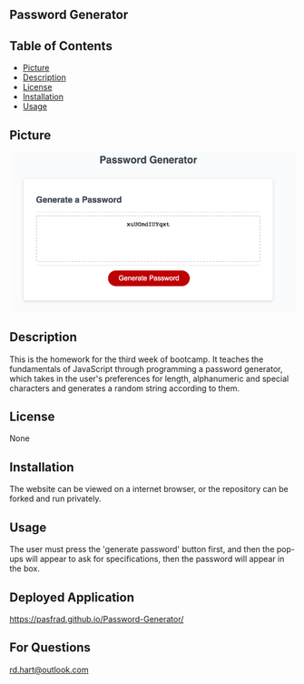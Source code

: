 ## Password Generator

## Table of Contents

- [Picture](#picture)
- [Description](#description)
- [License](#license)
- [Installation](#installation)
- [Usage](#usage)

## Picture
![picture of password generator](./passwordgeneratorpic.png)

## Description
This is the homework for the third week of bootcamp. It teaches the fundamentals of JavaScript through programming a password generator, which takes in the user's preferences for length, alphanumeric and special characters and generates a random string according to them.

## License
None

## Installation
The website can be viewed on a internet browser, or the repository can be forked and run privately.

## Usage
The user must press the 'generate password' button first, and then the pop-ups will appear to ask for specifications, then the password will appear in the box.

## Deployed Application
https://pasfrad.github.io/Password-Generator/

## For Questions
rd.hart@outlook.com